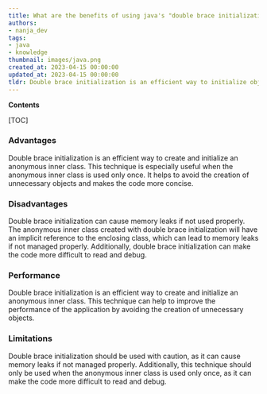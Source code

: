 ```yaml
---
title: What are the benefits of using java's "double brace initialization" technique?
authors:
- nanja_dev
tags:
- java
- knowledge
thumbnail: images/java.png
created_at: 2023-04-15 00:00:00
updated_at: 2023-04-15 00:00:00
tldr: Double brace initialization is an efficient way to initialize objects in Java, as it reduces the amount of code needed to initialize the object.
---
```


**Contents**

[TOC]

### Advantages 

Double brace initialization is an efficient way to create and initialize an anonymous inner class. This technique is especially useful when the anonymous inner class is used only once. It helps to avoid the creation of unnecessary objects and makes the code more concise.

### Disadvantages

Double brace initialization can cause memory leaks if not used properly. The anonymous inner class created with double brace initialization will have an implicit reference to the enclosing class, which can lead to memory leaks if not managed properly. Additionally, double brace initialization can make the code more difficult to read and debug.

### Performance 

Double brace initialization is an efficient way to create and initialize an anonymous inner class. This technique can help to improve the performance of the application by avoiding the creation of unnecessary objects.

### Limitations

Double brace initialization should be used with caution, as it can cause memory leaks if not managed properly. Additionally, this technique should only be used when the anonymous inner class is used only once, as it can make the code more difficult to read and debug.
